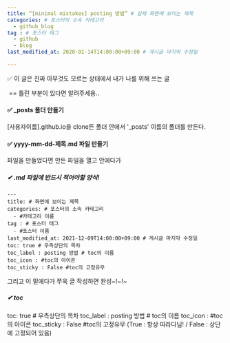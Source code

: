 ```yaml
---
title: “[minimal mistakes] posting 방법” # 실제 화면에 보이는 제목
categories: # 포스터의 소속 카테고리
  - github_blog
tag : # 포스터 태그
  - github
  - blog
last_modified_at: 2020-01-14T14:00:00+09:00 # 게시글 마지막 수정일

---
```


✅ 이 글은 진짜 아무것도 모르는 상태에서 내가 나를 위해 쓰는 글
    

​		== 틀린 부분이 있다면 알려주세용..



#### ✅ _posts 폴더 만들기

[사용자이름].github.io을 clone뜬 폴더 안에서  '_posts' 이름의 폴더를 만든다.



#### ✅ yyyy-mm-dd-제목.md 파일 만들기

파일을 만들었다면 만든 파일을 열고 안에다가



##### 	✔ .md 파일에 반드시 적어야할 양식!

```
---
title: # 화면에 보이는 제목
categories: # 포스터의 소속 카테고리
  - #카테고리 이름
tag : # 포스터 태그
  - #포스터 이름
last_modified_at: 2021-12-09T14:00:00+09:00 # 게시글 마지막 수정일
toc: true # 우측상단의 목차
toc_label : posting 방법 # toc의 이름
toc_icon : #toc의 아이콘
toc_sticky : False #toc의 고정유무
```



그리고 이 밑에다가 쭈욱 글 작성하면 완성~!~!~



##### ✔ toc

toc: true # 우측상단의 목차
toc_label : posting 방법 # toc의 이름
toc_icon : #toc의 아이콘
toc_sticky : False #toc의 고정유무 (True :  항상 따라다님!  / False : 상단에 고정되어 있음)

